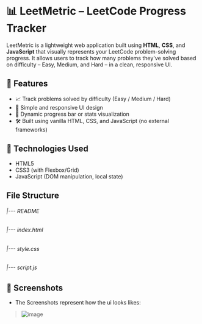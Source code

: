 # 📊 LeetMetric – LeetCode Progress Tracker

LeetMetric is a lightweight web application built using **HTML**, **CSS**, and **JavaScript** that visually represents your LeetCode problem-solving progress. It allows users to track how many problems they've solved based on difficulty – Easy, Medium, and Hard – in a clean, responsive UI.

## 🚀 Features

- 📈 Track problems solved by difficulty (Easy / Medium / Hard)
- 🎨 Simple and responsive UI design
- 🧮 Dynamic progress bar or stats visualization
- 🛠️ Built using vanilla HTML, CSS, and JavaScript (no external frameworks)

## 🔧 Technologies Used

- HTML5
- CSS3 (with Flexbox/Grid)
- JavaScript (DOM manipulation, local state)

## File Structure
###### |--- README
###### |--- index.html
###### |--- style.css
###### |--- script.js

## 📸 Screenshots
- The Screenshots represent how the ui looks likes:
> ![image](https://github.com/user-attachments/assets/6dc5e173-e8cf-42d7-bc05-68c65d55e078)



